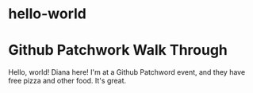 # hello-world
Github Patchwork Walk Through
===============================

Hello, world! Diana here! I'm at a Github Patchword event, and they have free pizza and other food. It's great.
